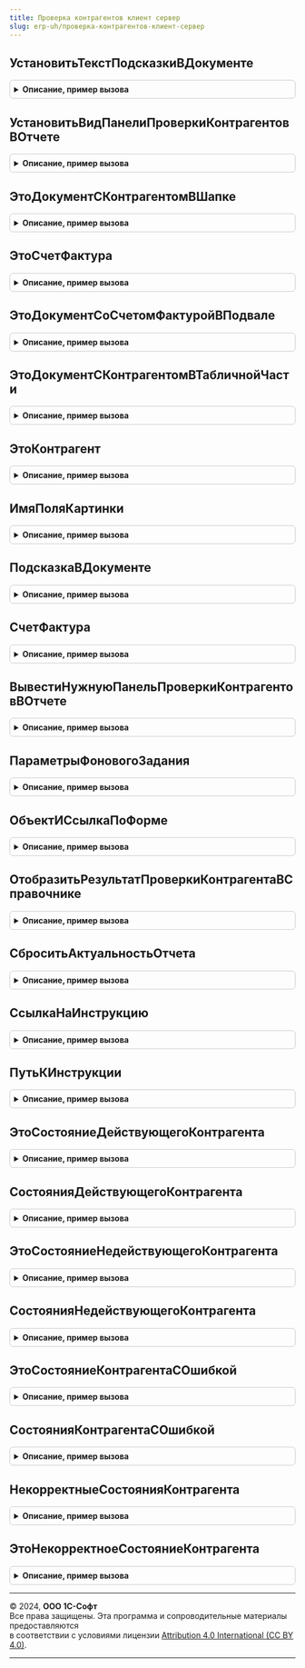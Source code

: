 ```yaml
---
title: Проверка контрагентов клиент сервер
slug: erp-uh/проверка-контрагентов-клиент-сервер
---
```



## УстановитьТекстПодсказкиВДокументе
<details style="margin: 1em 0; padding: 0.5em; border: 1px solid #ccc; border-radius: 6px;">

<summary style="font-weight: bold; cursor: pointer;">Описание, пример вызова</summary>

```bsl

// Установить текст подсказки в документе.
//
// Параметры:
//  ПараметрыПрорисовки	 - Структура - Описание см ПроверкаКонтрагентов.ДополнитьОписание.
//  СостояниеПроверки	 - Перечисления.СостоянияПроверкиКонтрагентов - Указывает, в каком состояние проверка:
//		завершилась, не завершилась, выполняется или отсутствует доступ к веб-сервису.
//
Процедура УстановитьТекстПодсказкиВДокументе(ПараметрыПрорисовки, СостояниеПроверки) Экспорт
```

Пример вызова
```bsl
ПроверкаКонтрагентовКлиентСервер.УстановитьТекстПодсказкиВДокументе(ПараметрыПрорисовки, СостояниеПроверки) 
```
</details>

## УстановитьВидПанелиПроверкиКонтрагентовВОтчете
<details style="margin: 1em 0; padding: 0.5em; border: 1px solid #ccc; border-radius: 6px;">

<summary style="font-weight: bold; cursor: pointer;">Описание, пример вызова</summary>

```bsl

// Вывод панели проверки в отчете.
//
// Параметры:
//  Форма	 				- ФормаКлиентскогоПриложения - Форма отчета, для которого выводится результат проверки контрагента.
//  ВидПанелиПроверки		- Строка - Текущее состояние проверки, соответствующее виду панели,
//		может принимать одно из следующих значений:
// 			"ВсеКонтрагентыКорректные"			- Устанавливает вид панели проверки, для случая,
//				когда все контрагенты корректны.
// 			"НайденыНекорректныеКонтрагенты"	- Устанавливает вид панели проверки, для случая,
//				когда найдены некорректные контрагенты.
// 			"ПроверкаВПроцессеВыполнения"		- Устанавливает вид панели проверки, для случая,
//				когда проверка контрагента еще выполняется.
// 			"НетДоступаКСервису"				- Устанавливает вид панели проверки, для случая,
//				когда доступ к сервису проверки отсутствует.
// 			Пустая строка						- Панель проверки контрагентов не видна.
Процедура УстановитьВидПанелиПроверкиКонтрагентовВОтчете(Форма, ВидПанелиПроверки = "") Экспорт
```

Пример вызова
```bsl
ПроверкаКонтрагентовКлиентСервер.УстановитьВидПанелиПроверкиКонтрагентовВОтчете(Форма, ВидПанелиПроверки);
```
</details>

## ЭтоДокументСКонтрагентомВШапке
<details style="margin: 1em 0; padding: 0.5em; border: 1px solid #ccc; border-radius: 6px;">

<summary style="font-weight: bold; cursor: pointer;">Описание, пример вызова</summary>

```bsl

// Определяет, есть ли у формы документа контрагент в шапке.
//
// Параметры:
//  Форма	- ФормаКлиентскогоПриложения - Форма документа, в котором выполняется проверка контрагентов.
// Возвращаемое значение:
//  Булево - Истина, если это документ с контрагентом в шапке.
//
Функция ЭтоДокументСКонтрагентомВШапке(Форма) Экспорт
```

Пример вызова
```bsl
Результат = ПроверкаКонтрагентовКлиентСервер.ЭтоДокументСКонтрагентомВШапке(Форма) 
```
</details>

## ЭтоСчетФактура
<details style="margin: 1em 0; padding: 0.5em; border: 1px solid #ccc; border-radius: 6px;">

<summary style="font-weight: bold; cursor: pointer;">Описание, пример вызова</summary>

```bsl

// Определяет, является ли форма документа формой счета-фактуры.
//
// Параметры:
//  Источник	- Произвольный - Источник обработки оповещения.
// Возвращаемое значение:
//  Булево - Истина, если источник является счетом-фактурой.
//
Функция ЭтоСчетФактура(Источник) Экспорт
```

Пример вызова
```bsl
Результат = ПроверкаКонтрагентовКлиентСервер.ЭтоСчетФактура(Источник) 
```
</details>

## ЭтоДокументСоСчетомФактуройВПодвале
<details style="margin: 1em 0; padding: 0.5em; border: 1px solid #ccc; border-radius: 6px;">

<summary style="font-weight: bold; cursor: pointer;">Описание, пример вызова</summary>

```bsl

// Определяет, есть ли в форме документа счет-фактура в подвале.
//
// Параметры:
//  Форма	- ФормаКлиентскогоПриложения - Форма документа, в котором выполняется проверка контрагентов.
// Возвращаемое значение:
//  Булево - Истина, есть ли в форме документа счет-фактура в подвале есть.
//
Функция ЭтоДокументСоСчетомФактуройВПодвале(Форма) Экспорт
```

Пример вызова
```bsl
Результат = ПроверкаКонтрагентовКлиентСервер.ЭтоДокументСоСчетомФактуройВПодвале(Форма) 
```
</details>

## ЭтоДокументСКонтрагентомВТабличнойЧасти
<details style="margin: 1em 0; padding: 0.5em; border: 1px solid #ccc; border-radius: 6px;">

<summary style="font-weight: bold; cursor: pointer;">Описание, пример вызова</summary>

```bsl

// Определяет, есть ли в форме документа табличные части с контрагентами.
//
// Параметры:
//  Форма	- ФормаКлиентскогоПриложения - Форма документа, в котором выполняется проверка контрагентов.
// Возвращаемое значение:
//  Булево - Истина, есть ли в форме документа есть табличные части с контрагентами.
//
Функция ЭтоДокументСКонтрагентомВТабличнойЧасти(Форма) Экспорт
```

Пример вызова
```bsl
Результат = ПроверкаКонтрагентовКлиентСервер.ЭтоДокументСКонтрагентомВТабличнойЧасти(Форма) 
```
</details>

## ЭтоКонтрагент
<details style="margin: 1em 0; padding: 0.5em; border: 1px solid #ccc; border-radius: 6px;">

<summary style="font-weight: bold; cursor: pointer;">Описание, пример вызова</summary>

```bsl

// Определяет, является ли источник контрагентом.
//
// Параметры:
//  Источник - Произвольный - Источник обработки оповещения.
// Возвращаемое значение:
//  Булево - является ли источник контрагентом.
//
Функция ЭтоКонтрагент(Источник) Экспорт
```

Пример вызова
```bsl
Результат = ПроверкаКонтрагентовКлиентСервер.ЭтоКонтрагент(Источник) 
```
</details>

## ИмяПоляКартинки
<details style="margin: 1em 0; padding: 0.5em; border: 1px solid #ccc; border-radius: 6px;">

<summary style="font-weight: bold; cursor: pointer;">Описание, пример вызова</summary>

```bsl

// Определяет имя колонки с признаком, корректный ли это контрагент.
//
// Параметры:
//  ТаблицаФормы - ТаблицаФормы - Таблица формы, в которой располагается колонка с контрагентом.
// Возвращаемое значение:
//  Строка - Имя колонки с признаком, корректный ли это контрагент.
//
Функция ИмяПоляКартинки(ТаблицаФормы) Экспорт
```

Пример вызова
```bsl
Результат = ПроверкаКонтрагентовКлиентСервер.ИмяПоляКартинки(ТаблицаФормы) 
```
</details>

## ПодсказкаВДокументе
<details style="margin: 1em 0; padding: 0.5em; border: 1px solid #ccc; border-radius: 6px;">

<summary style="font-weight: bold; cursor: pointer;">Описание, пример вызова</summary>

```bsl

// Подсказка в документе.
//
// Параметры:
//  ПараметрыПрорисовки	 - Структура - Параметры прорисовки результата проверки контрагента в документе.
// 		Ключи: "КонтрагентЗаполнен", "СостояниеКонтрагента", "КонтрагентовНесколько".
//  СостояниеПроверки	 - Перечисления.СостоянияПроверкиКонтрагентов - Указывает, в каком состояние проверка:
//		завершилась, не завершилась, выполняется или отсутствует доступ к веб-сервису.
// Возвращаемое значение:
//  Структура - Данные, подготовленные для отображения в форме документа.
//		Определяет цвет и текст надписи о результате проверки.
//		Ключи: "Текст", "ЦветФона".
//
Функция ПодсказкаВДокументе(ПараметрыПрорисовки, СостояниеПроверки) Экспорт
```

Пример вызова
```bsl
Результат = ПроверкаКонтрагентовКлиентСервер.ПодсказкаВДокументе(ПараметрыПрорисовки, СостояниеПроверки) 
```
</details>

## СчетФактура
<details style="margin: 1em 0; padding: 0.5em; border: 1px solid #ccc; border-radius: 6px;">

<summary style="font-weight: bold; cursor: pointer;">Описание, пример вызова</summary>

```bsl

// Получение счета-фактуры, находящегося в подвале документа-основания, чья форма передана в качестве
//           параметра.
//
// Параметры:
//  Форма		 - ФормаКлиентскогоПриложения - Форма документа-основания, для которой необходимо получить счет-фактуру.
// Возвращаемое значение:
//  ДокументСсылка - Счет-фактура, полученная для данного документа-основания.
//
Функция СчетФактура(Форма) Экспорт
```

Пример вызова
```bsl
Результат = ПроверкаКонтрагентовКлиентСервер.СчетФактура(Форма) 
```
</details>

## ВывестиНужнуюПанельПроверкиКонтрагентовВОтчете
<details style="margin: 1em 0; padding: 0.5em; border: 1px solid #ccc; border-radius: 6px;">

<summary style="font-weight: bold; cursor: pointer;">Описание, пример вызова</summary>

```bsl

// Вывод нужной панели проверки контрагентов в отчете.
//
// Параметры:
//  Форма	 - ФормаКлиентскогоПриложения - Форма отчета, в котором выполняется проверка контрагентов.
//	ПроверкаИспользуетсяВРазделеОтчета - Булево - Признак того, что в текущем разделе используется
//										 		  проверка контрагентов. Если отчет не содержит разделов,
//												  то значение игнорируется.
//
Процедура ВывестиНужнуюПанельПроверкиКонтрагентовВОтчете(Форма, ПроверкаИспользуетсяВРазделеОтчета = Истина) Экспорт
```

Пример вызова
```bsl
ПроверкаКонтрагентовКлиентСервер.ВывестиНужнуюПанельПроверкиКонтрагентовВОтчете(Форма, ПроверкаИспользуетсяВРазделеОтчета);
```
</details>

## ПараметрыФоновогоЗадания
<details style="margin: 1em 0; padding: 0.5em; border: 1px solid #ccc; border-radius: 6px;">

<summary style="font-weight: bold; cursor: pointer;">Описание, пример вызова</summary>

```bsl

// Параметры фонового задания.
//
// Параметры:
//  Параметр		 - Структура - Если изменения произошли в табличной части.
//		В записи с ключем ИмяТаблицы указывается ИмяТаблицы, в записи с ключем Идентификатор указывается Идентификатор
//		строки,  в которой произошло изменение контрагента или даты.
//					- Строка - Имя элемента управления формы, в случае если произошло изменение в контрагенте, находящегося в шапке.
//					- Дата - Дата документа, в случае если произошло изменение даты.
//					- ТаблицаФормы - Если изменения произошли в табличной части.
//					- ПолеФормы - Если изменился контрагент в определенном поле произошли в табличной части.
//					- ОпределяемыйТип.КонтрагентБИП - Если произошла запись контрагента и сработало оповещение.
//					- ДокументСсылка - Если произошла запись счета-фактуры и сработало оповещение.
//					- Булево - определяет, нужно ли сохранять результат проверки
//		сразу в фоновом задании или после выхода из него.
//  Результат	 - Структура - параметры фонового задания с одним или несколькими значениями, указанным ниже:
//    * ИзменившаясяТаблица - Структура - Описание таблицы:
//      ** ИмяТаблицы - Строка - Имя редактируемой таблицы.
//      ** Идентификатор - Число - Идентификатор редактируемой строки.
//    * ИзменившеесяПоле - Строка - Имя поля формы.
//    * ИзменившийсяКонтрагент - ОпределяемыйТип.КонтрагентБИП - Изменившийся контрагент.
//    * ИзменившаясяДата - Дата - Изменившаяся дата.
//    * СохранятьРезультатСразуПослеПроверки - Булево - Определяет, сохранить ли результат сразу.
//    * ИзменившийсяСчетФактура - ДокументСсылка - Изменившийся счет-фактура.
// Возвращаемое значение:
//  Структура - параметры фонового задания с одним или несколькими значениями, указанным ниже:
//    * ИзменившаясяТаблица - Структура - Описание таблицы:
//      ** ИмяТаблицы - Строка - Имя редактируемой таблицы.
//      ** Идентификатор - Число - Идентификатор редактируемой строки.
//    * ИзменившеесяПоле - Строка - Имя поля формы.
//    * ИзменившийсяКонтрагент - ОпределяемыйТип.КонтрагентБИП - Изменившийся контрагент.
//    * ИзменившаясяДата - Дата - Изменившаяся дата.
//    * СохранятьРезультатСразуПослеПроверки - Булево - Определяет, сохранить ли результат сразу.
//    * ИзменившийсяСчетФактура - ДокументСсылка - Изменившийся счет-фактура.
//
Функция ПараметрыФоновогоЗадания(Параметр, Знач Результат = Неопределено) Экспорт
```

Пример вызова
```bsl
Результат = ПроверкаКонтрагентовКлиентСервер.ПараметрыФоновогоЗадания(Параметр, Результат);
```
</details>

## ОбъектИСсылкаПоФорме
<details style="margin: 1em 0; padding: 0.5em; border: 1px solid #ccc; border-radius: 6px;">

<summary style="font-weight: bold; cursor: pointer;">Описание, пример вызова</summary>

```bsl

// Получение объекта (ДанныеФормыСтруктура) и ссылки(ДокументСсылка, СправочникСсылка) документа или
//           справочника,  в котором выполняется проверка контрагента, по форме.
// 		Обязательна к заполнению.
// Параметры:
//  Форма		 - ФормаКлиентскогоПриложения - Форма документа или справочника, в котором выполняется проверка контрагента.
// Возвращаемое значение:
//  Структура - Объект и Ссылка, полученные по форме документа.
//		Ключи: "Объект" (Тип ДанныеФормыСтруктура) и "Ссылка" (Тип ДокументСсылка, СправочникСсылка).
Функция ОбъектИСсылкаПоФорме(Форма) Экспорт
```

Пример вызова
```bsl
Результат = ПроверкаКонтрагентовКлиентСервер.ОбъектИСсылкаПоФорме(Форма) 
```
</details>

## ОтобразитьРезультатПроверкиКонтрагентаВСправочнике
<details style="margin: 1em 0; padding: 0.5em; border: 1px solid #ccc; border-radius: 6px;">

<summary style="font-weight: bold; cursor: pointer;">Описание, пример вызова</summary>

```bsl

// Отображение результата проверки контрагента в справочнике.
//
// Параметры:
//  Форма	 - ФормаКлиентскогоПриложенияФормаКлиентскогоПриложения - Карточка проверяемого контрагента.
Процедура ОтобразитьРезультатПроверкиКонтрагентаВСправочнике(Форма) Экспорт
```

Пример вызова
```bsl
ПроверкаКонтрагентовКлиентСервер.ОтобразитьРезультатПроверкиКонтрагентаВСправочнике(Форма) 
```
</details>

## СброситьАктуальностьОтчета
<details style="margin: 1em 0; padding: 0.5em; border: 1px solid #ccc; border-radius: 6px;">

<summary style="font-weight: bold; cursor: pointer;">Описание, пример вызова</summary>

```bsl

// Сброс актуальности, сброс вида панели проверки контрагентов при изменении отборов отчета.
//
// Параметры:
//  Форма	 - ФормаКлиентскогоПриложения - Форма отчета, в котором выполняется проверка контрагентов.
Процедура СброситьАктуальностьОтчета(Форма) Экспорт
```

Пример вызова
```bsl
ПроверкаКонтрагентовКлиентСервер.СброситьАктуальностьОтчета(Форма) 
```
</details>

## СсылкаНаИнструкцию
<details style="margin: 1em 0; padding: 0.5em; border: 1px solid #ccc; border-radius: 6px;">

<summary style="font-weight: bold; cursor: pointer;">Описание, пример вызова</summary>

```bsl

// Ссылка на инструкцию по проверке контрагентов.
// Возвращаемое значение:
//  ФорматированнаяСтрока - Ссылка на инструкцию.
//
Функция СсылкаНаИнструкцию() Экспорт
```

Пример вызова
```bsl
Результат = ПроверкаКонтрагентовКлиентСервер.СсылкаНаИнструкцию() 
```
</details>

## ПутьКИнструкции
<details style="margin: 1em 0; padding: 0.5em; border: 1px solid #ccc; border-radius: 6px;">

<summary style="font-weight: bold; cursor: pointer;">Описание, пример вызова</summary>

```bsl

// Путь к инструкции по проверке контрагентов.
// Возвращаемое значение:
//  Строка - Путь к инструкции по проверке контрагентов.
//
Функция ПутьКИнструкции() Экспорт
```

Пример вызова
```bsl
Результат = ПроверкаКонтрагентовКлиентСервер.ПутьКИнструкции() 
```
</details>

## ЭтоСостояниеДействующегоКонтрагента
<details style="margin: 1em 0; padding: 0.5em; border: 1px solid #ccc; border-radius: 6px;">

<summary style="font-weight: bold; cursor: pointer;">Описание, пример вызова</summary>

```bsl

// Определение по состоянию, является ли контрагент действующим.
//
// Параметры:
//  Состояние					 - Перечисления.СостоянияСуществованияКонтрагента - Состояние контрагента.
//  ДополнятьСостояниемСОшибкой	 - Булево - Если Истина, то контрагент с ошибкой считается действующим.
//  ДополнятьПустымСостоянием	 - Булево - Если Истина, то контрагент с пустым состоянием считается действующим.
// Возвращаемое значение:
//  Булево - Является ли контрагент действующим.
//
Функция ЭтоСостояниеДействующегоКонтрагента(Состояние, ДополнятьСостояниемСОшибкой = Истина, ДополнятьПустымСостоянием = Истина) Экспорт
```

Пример вызова
```bsl
Результат = ПроверкаКонтрагентовКлиентСервер.ЭтоСостояниеДействующегоКонтрагента(Состояние, ДополнятьСостояниемСОшибкой, ДополнятьПустымСостоянием);
```
</details>

## СостоянияДействующегоКонтрагента
<details style="margin: 1em 0; padding: 0.5em; border: 1px solid #ccc; border-radius: 6px;">

<summary style="font-weight: bold; cursor: pointer;">Описание, пример вызова</summary>

```bsl

// Перечень состояний действующего контрагента.
//
// Параметры:
//  ДополнятьСостояниемСОшибкой - Булево - Если Истина, то контрагент с ошибкой считается действующим;
//  ДополнятьПустымСостоянием - Булево - Если Истина, то контрагент с пустым состоянием считается действующим.
//
// Возвращаемое значение:
//  Массив из ПеречислениеСсылка.СостоянияСуществованияКонтрагента - Состояния контрагента, при которых он является действующим.
//
Функция СостоянияДействующегоКонтрагента(ДополнятьСостояниемСОшибкой = Истина, ДополнятьПустымСостоянием = Истина) Экспорт
```

Пример вызова
```bsl
Результат = ПроверкаКонтрагентовКлиентСервер.СостоянияДействующегоКонтрагента(ДополнятьСостояниемСОшибкой, ДополнятьПустымСостоянием);
```
</details>

## ЭтоСостояниеНедействующегоКонтрагента
<details style="margin: 1em 0; padding: 0.5em; border: 1px solid #ccc; border-radius: 6px;">

<summary style="font-weight: bold; cursor: pointer;">Описание, пример вызова</summary>

```bsl

// Определение по состоянию, является ли контрагент недействующим.
//
// Параметры:
//  Состояние					 - Перечисления.СостоянияСуществованияКонтрагента - Состояние контрагента.
//  ДополнятьСостояниемСОшибкой	 - Булево - Если Истина, то контрагент с ошибкой считается недействующим.
//  ДополнятьПустымСостоянием	 - Булево - Если Истина, то контрагент с пустым состоянием считается недействующим.
// Возвращаемое значение:
//  Булево - Является ли контрагент недействующим.
//
Функция ЭтоСостояниеНедействующегоКонтрагента(Состояние, ДополнятьСостояниемСОшибкой = Ложь, ДополнятьПустымСостоянием = Ложь) Экспорт
```

Пример вызова
```bsl
Результат = ПроверкаКонтрагентовКлиентСервер.ЭтоСостояниеНедействующегоКонтрагента(Состояние, ДополнятьСостояниемСОшибкой, ДополнятьПустымСостоянием);
```
</details>

## СостоянияНедействующегоКонтрагента
<details style="margin: 1em 0; padding: 0.5em; border: 1px solid #ccc; border-radius: 6px;">

<summary style="font-weight: bold; cursor: pointer;">Описание, пример вызова</summary>

```bsl

// Перечень состояний недействующего контрагента.
//
// Параметры:
//  ДополнятьСостояниемСОшибкой - Булево - Если Истина, то контрагент с ошибкой считается действующим.
//  ДополнятьПустымСостоянием - Булево - Если Истина, то контрагент с пустым состоянием считается действующим.
//
// Возвращаемое значение:
//  Массив из ПеречислениеСсылка.СостоянияСуществованияКонтрагента - Состояния контрагента, при которых он является действующим.
//
Функция СостоянияНедействующегоКонтрагента(ДополнятьСостояниемСОшибкой = Ложь, ДополнятьПустымСостоянием = Ложь) Экспорт
```

Пример вызова
```bsl
Результат = ПроверкаКонтрагентовКлиентСервер.СостоянияНедействующегоКонтрагента(ДополнятьСостояниемСОшибкой, ДополнятьПустымСостоянием);
```
</details>

## ЭтоСостояниеКонтрагентаСОшибкой
<details style="margin: 1em 0; padding: 0.5em; border: 1px solid #ccc; border-radius: 6px;">

<summary style="font-weight: bold; cursor: pointer;">Описание, пример вызова</summary>

```bsl

// Определение по состоянию, имеет ли контрагент ошибки в данных.
//
// Параметры:
//  Состояние	 - Перечисления.СостоянияСуществованияКонтрагента - Состояние контрагента.
//
// Возвращаемое значение:
//  Булево - Имеет ли контрагент ошибки.
//
Функция ЭтоСостояниеКонтрагентаСОшибкой(Состояние) Экспорт
```

Пример вызова
```bsl
Результат = ПроверкаКонтрагентовКлиентСервер.ЭтоСостояниеКонтрагентаСОшибкой(Состояние) 
```
</details>

## СостоянияКонтрагентаСОшибкой
<details style="margin: 1em 0; padding: 0.5em; border: 1px solid #ccc; border-radius: 6px;">

<summary style="font-weight: bold; cursor: pointer;">Описание, пример вызова</summary>

```bsl

// Перечень состояний контрагента с ошибками в данных.
//
// Возвращаемое значение:
//  Массив из ПеречислениеСсылка.СостоянияСуществованияКонтрагента - Состояния контрагента, при
//                                                                   которых он имеет ошибки в данных.
//
Функция СостоянияКонтрагентаСОшибкой() Экспорт
```

Пример вызова
```bsl
Результат = ПроверкаКонтрагентовКлиентСервер.СостоянияКонтрагентаСОшибкой() 
```
</details>

## НекорректныеСостоянияКонтрагента
<details style="margin: 1em 0; padding: 0.5em; border: 1px solid #ccc; border-radius: 6px;">

<summary style="font-weight: bold; cursor: pointer;">Описание, пример вызова</summary>

```bsl

// Перечень недействующих состояний и состояний с ошибками.
//
// Возвращаемое значение:
//  Массив из ПеречислениеСсылка.СостоянияСуществованияКонтрагента - Состояния контрагента,
//                                                                   при которых он имеет ошибки в данных.
//
Функция НекорректныеСостоянияКонтрагента() Экспорт
```

Пример вызова
```bsl
Результат = ПроверкаКонтрагентовКлиентСервер.НекорректныеСостоянияКонтрагента() 
```
</details>

## ЭтоНекорректноеСостояниеКонтрагента
<details style="margin: 1em 0; padding: 0.5em; border: 1px solid #ccc; border-radius: 6px;">

<summary style="font-weight: bold; cursor: pointer;">Описание, пример вызова</summary>

```bsl

// Является ли состояние некорректным (недействующее состояние или с ошибкой).
//
// Параметры:
//  Состояние	 - Перечисления.СостоянияСуществованияКонтрагента - Состояние контрагента.
//
// Возвращаемое значение:
//  Булево - Имеет ли контрагент ошибки.
//
Функция ЭтоНекорректноеСостояниеКонтрагента(Состояние) Экспорт
```

Пример вызова
```bsl
Результат = ПроверкаКонтрагентовКлиентСервер.ЭтоНекорректноеСостояниеКонтрагента(Состояние) 
```
</details>

---

© 2024, **ООО 1С-Софт**  
Все права защищены. Эта программа и сопроводительные материалы предоставляются  
в соответствии с условиями лицензии [Attribution 4.0 International (CC BY 4.0)](https://creativecommons.org/licenses/by/4.0/legalcode).

---

